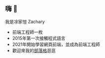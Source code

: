 ## 嗨 👋
我是凃家愷 Zachary
 - 前端工程師一枚
 - 2015年第一次接觸程式語言
 - 2021年開始學習網頁前端，並成為前端工程師
 - 歡迎來我的[部落格](https://chiakaitu.github.io/blog)逛逛
<!--
**chiakaitu/chiakaitu** is a ✨ _special_ ✨ repository because its `README.md` (this file) appears on your GitHub profile.

Here are some ideas to get you started:

- 🔭 I’m currently working on ...
- 🌱 I’m currently learning ...
- 👯 I’m looking to collaborate on ...
- 🤔 I’m looking for help with ...
- 💬 Ask me about ...
- 📫 How to reach me: ...
- 😄 Pronouns: ...
- ⚡ Fun fact: ...
-->
